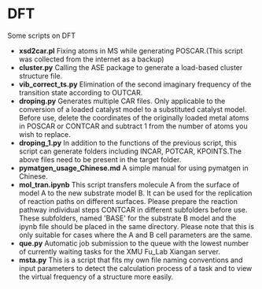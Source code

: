 # DFT
Some scripts on DFT
- **xsd2car.pl** Fixing atoms in MS while generating POSCAR.(This script was collected from the internet as a backup)
- **cluster.py** Calling the ASE package to generate a load-based cluster structure file.
- **vib_correct_ts.py** Elimination of the second imaginary frequency of the transition state according to OUTCAR.
- **droping.py** Generates multiple CAR files. Only applicable to the conversion of a loaded catalyst model to a substituted catalyst model. Before use, delete the coordinates of the originally loaded metal atoms in POSCAR or CONTCAR and subtract 1 from the number of atoms you wish to replace.
- **droping_1.py** In addition to the functions of the previous script, this script can generate folders including INCAR, POTCAR, KPOINTS.The above files need to be present in the target folder.
- **pymatgen_usage_Chinese.md** A simple manual for using pymatgen in Chinese.
- **mol_tran.ipynb** This script transfers molecule A from the surface of model A to the new substrate model B. It can be used for the replication of reaction paths on different surfaces. Please prepare the reaction pathway individual steps CONTCAR in different subfolders before use. These subfolders, named 'BASE' for the substrate B model and the ipynb file should be placed in the same directory. Please note that this is only suitable for cases where the A and B cell parameters are the same.
- **que.py** Automatic job submission to the queue with the lowest number of currently waiting tasks for the XMU Fu_Lab Xiangan server.
- **msta.py** This is a script that fits my own file naming conventions and input parameters to detect the calculation process of a task and to view the virtual frequency of a structure more easily.
